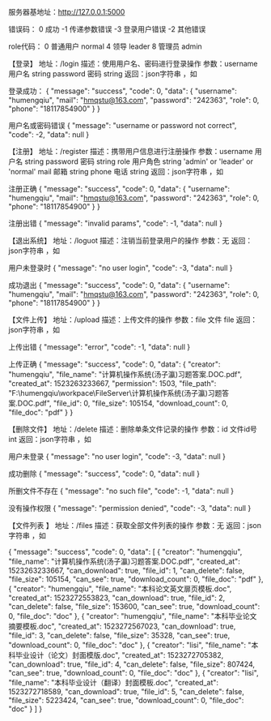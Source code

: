 服务器基地址：http://127.0.0.1:5000

错误码：
0	成功
-1	传递参数错误
-3	登录用户错误
-2	其他错误

role代码：
0   普通用户   normal
4   领导       leader
8   管理员     admin



【登录】
地址：/login
描述：使用用户名、密码进行登录操作
参数：username            用户名         string
      password            密码           string
返回：json字符串 ，如

登录成功：
{
    "message": "success",
    "code": 0,
    "data": {
        "username": "humengqiu",
        "mail": "hmqstu@163.com",
        "password": "242363",
        "role": 0,
        "phone": "18117854900"
    }
}

用户名或密码错误
{
    "message": "username or password not correct",
    "code": -2,
    "data": null
}



【注册】
地址：/register
描述：携带用户信息进行注册操作
参数：username            用户名         string
      password            密码           string
      role                用户角色       string		'admin' or 'leader' or 'normal'
      mail                邮箱           string
      phone               电话           string
返回：json字符串 ，如

注册正确
{
    "message": "success",
    "code": 0,
    "data": {
        "username": "humengqiu",
        "mail": "hmqstu@163.com",
        "password": "242363",
        "role": 0,
        "phone": "18117854900"
    }
}

注册出错
{
    "message": "invalid params",
    "code": -1,
    "data": null
}



【退出系统】
地址：/loguot
描述：注销当前登录用户的操作
参数：无
     返回：json字符串 ，如

用户未登录时
{
    "message": "no user login",
    "code": -3,
    "data": null
}

成功退出
{
    "message": "success",
    "code": 0,
    "data": {
        "username": "humengqiu",
        "mail": "hmqstu@163.com",
        "password": "242363",
        "role": 0,
        "phone": "18117854900"
    }
}



【文件上传】
地址：/upload
描述：上传文件的操作
参数：file                文件         file
返回：json字符串 ，如

上传出错
{
    "message": "error",
    "code": -1,
    "data": null
}

上传正确
{
    "message": "success",
    "code": 0,
    "data": {
        "creator": "humengqiu",
        "file_name": "计算机操作系统(汤子瀛)习题答案.DOC.pdf",
        "created_at": 1523263233667,
        "permission": 1503,
        "file_path": "F:\\humengqiu\\workpace\\FileServer\\计算机操作系统(汤子瀛)习题答案.DOC.pdf",
        "file_id": 0,
        "file_size": 105154,
        "download_count": 0,
        "file_doc": "pdf"
    }
}



【删除文件】
地址：/delete
描述：删除单条文件记录的操作
参数：id                文件id号         int
返回：json字符串 ，如

用户未登录
{
    "message": "no user login",
    "code": -3,
    "data": null
}

成功删除
{
    "message": "success",
    "code": 0,
    "data": null
}

所删文件不存在
{
    "message": "no such file",
    "code": -1,
    "data": null
}

没有操作权限
{
    "message": "permission denied",
    "code": -3,
    "data": null
}



【文件列表 】
地址：/files
描述：获取全部文件列表的操作
参数：无
返回：json字符串 ，如

{
    "message": "success",
    "code": 0,
    "data": [
        {
            "creator": "humengqiu",
            "file_name": "计算机操作系统(汤子瀛)习题答案.DOC.pdf",
            "created_at": 1523263233667,
            "can_download": true,
            "file_id": 1,
            "can_delete": false,
            "file_size": 105154,
            "can_see": true,
            "download_count": 0,
            "file_doc": "pdf"
        },
        {
            "creator": "humengqiu",
            "file_name": "本科论文英文扉页模板.doc",
            "created_at": 1523272553823,
            "can_download": true,
            "file_id": 2,
            "can_delete": false,
            "file_size": 153600,
            "can_see": true,
            "download_count": 0,
            "file_doc": "doc"
        },
        {
            "creator": "humengqiu",
            "file_name": "本科毕业论文摘要模板.doc",
            "created_at": 1523272567023,
            "can_download": true,
            "file_id": 3,
            "can_delete": false,
            "file_size": 35328,
            "can_see": true,
            "download_count": 0,
            "file_doc": "doc"
        },
        {
            "creator": "lisi",
            "file_name": "本科毕业设计（论文）封面模版.doc",
            "created_at": 1523272705382,
            "can_download": true,
            "file_id": 4,
            "can_delete": false,
            "file_size": 807424,
            "can_see": true,
            "download_count": 0,
            "file_doc": "doc"
        },
        {
            "creator": "lisi",
            "file_name": "本科毕业设计（翻译）封面模板.doc",
            "created_at": 1523272718589,
            "can_download": true,
            "file_id": 5,
            "can_delete": false,
            "file_size": 5223424,
            "can_see": true,
            "download_count": 0,
            "file_doc": "doc"
        }
    ]
}


